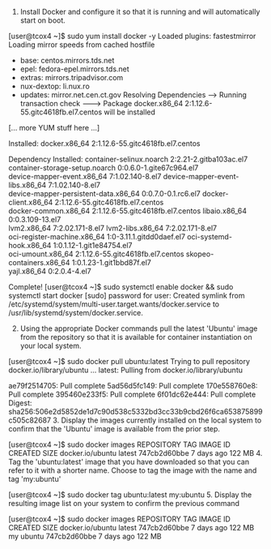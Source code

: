 1. Install Docker and configure it so that it is running and will automatically start on boot.

[user@tcox4 ~]$ sudo yum install docker -y
Loaded plugins: fastestmirror
Loading mirror speeds from cached hostfile
 * base: centos.mirrors.tds.net
 * epel: fedora-epel.mirrors.tds.net
 * extras: mirrors.tripadvisor.com
 * nux-dextop: li.nux.ro
 * updates: mirror.net.cen.ct.gov
Resolving Dependencies
--> Running transaction check
---> Package docker.x86_64 2:1.12.6-55.gitc4618fb.el7.centos will be installed

[... more YUM stuff here ...]

Installed:
  docker.x86_64 2:1.12.6-55.gitc4618fb.el7.centos                                                                                                          

Dependency Installed:
  container-selinux.noarch 2:2.21-2.gitba103ac.el7                             container-storage-setup.noarch 0:0.6.0-1.gite67c964.el7                    
  device-mapper-event.x86_64 7:1.02.140-8.el7                                  device-mapper-event-libs.x86_64 7:1.02.140-8.el7                           
  device-mapper-persistent-data.x86_64 0:0.7.0-0.1.rc6.el7                     docker-client.x86_64 2:1.12.6-55.gitc4618fb.el7.centos                     
  docker-common.x86_64 2:1.12.6-55.gitc4618fb.el7.centos                       libaio.x86_64 0:0.3.109-13.el7                                             
  lvm2.x86_64 7:2.02.171-8.el7                                                 lvm2-libs.x86_64 7:2.02.171-8.el7                                          
  oci-register-machine.x86_64 1:0-3.11.1.gitdd0daef.el7                        oci-systemd-hook.x86_64 1:0.1.12-1.git1e84754.el7                          
  oci-umount.x86_64 2:1.12.6-55.gitc4618fb.el7.centos                          skopeo-containers.x86_64 1:0.1.23-1.git1bbd87f.el7                         
  yajl.x86_64 0:2.0.4-4.el7                                                   

Complete!
[user@tcox4 ~]$ 
sudo systemctl enable docker && sudo systemctl start docker
[sudo] password for user: 
Created symlink from /etc/systemd/system/multi-user.target.wants/docker.service to /usr/lib/systemd/system/docker.service.

2. Using the appropriate Docker commands pull the latest 'Ubuntu' image from the repository so that it is available for container instantiation on your local system.

[user@tcox4 ~]$ sudo docker pull ubuntu:latest
Trying to pull repository docker.io/library/ubuntu ... 
latest: Pulling from docker.io/library/ubuntu

ae79f2514705: Pull complete 
5ad56d5fc149: Pull complete 
170e558760e8: Pull complete 
395460e233f5: Pull complete 
6f01dc62e444: Pull complete 
Digest: sha256:506e2d5852de1d7c90d538c5332bd3cc33b9cbd26f6ca653875899c505c82687
3. Display the images currently installed on the local system to confirm that the 'Ubuntu' image is available from the prior step.

[user@tcox4 ~]$ sudo docker images
REPOSITORY          TAG                 IMAGE ID            CREATED             SIZE
docker.io/ubuntu    latest              747cb2d60bbe        7 days ago          122 MB
4. Tag the 'ubuntu:latest' image that you have downloaded so that you can refer to it with a shorter name. Choose to tag the image with the name and tag 'my:ubuntu'

[user@tcox4 ~]$ sudo docker tag ubuntu:latest my:ubuntu
5. Display the resulting image list on your system to confirm the previous command

[user@tcox4 ~]$ sudo docker images
REPOSITORY          TAG                 IMAGE ID            CREATED             SIZE
docker.io/ubuntu    latest              747cb2d60bbe        7 days ago          122 MB
my                  ubuntu              747cb2d60bbe        7 days ago          122 MB